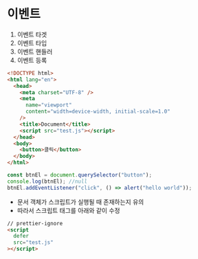# 이벤트

1. 이벤트 타겟
2. 이벤트 타입
3. 이벤트 핸들러
4. 이벤트 등록

```html
<!DOCTYPE html>
<html lang="en">
  <head>
    <meta charset="UTF-8" />
    <meta
      name="viewport"
      content="width=device-width, initial-scale=1.0"
    />
    <title>Document</title>
    <script src="test.js"></script>
  </head>
  <body>
    <button>클릭</button>
  </body>
</html>
```

```js
const btnEl = document.querySelector("button");
console.log(btnEl); //null
btnEl.addEventListener("click", () => alert("hello world"));
```

- 문서 객체가 스크립트가 실행될 때 존재하는지 유의
- 따라서 스크립트 태그를 아래와 같이 수정

```html
// prettier-ignore
<script
  defer
  src="test.js"
></script>
```
